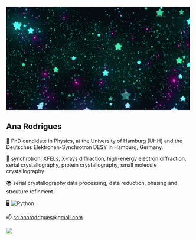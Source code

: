 
![](star.gif)

## Ana Rodrigues
:open_file_folder: PhD candidate in Physics, at the University of Hamburg (UHH) and the Deutsches Elektronen-Synchrotron DESY in Hamburg, Germany.

:microscope: synchrotron, XFELs, X-rays diffraction, high-energy electron diffraction, serial crystallography, protein crystallography, small molecule crystallography

:books: serial crystallography data processing, data reduction, phasing and strcuture refinment.

🖥️ ![Python](https://img.shields.io/badge/-Python-000?&logo=Python)

:mailbox: sc.anarodrigues@gmail.com


<img height="137px" src="https://github-readme-stats.vercel.app/api/top-langs/?username=anananacr&hide=html&hide_title=true&hide_border=true&layout=compact&langs_count=6&exclude_repo=comp426,Redventures-Movie-Quotes&text_color=000&icon_color=fff&bg_color=0,52fa5a,4dfcff,c64dff&theme=graywhite" /></a>
